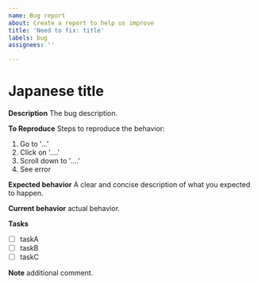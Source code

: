 ```yaml
---
name: Bug report
about: Create a report to help us improve
title: 'Need to fix: title'
labels: bug
assignees: ''

---
```


Japanese title
===

**Description**
The bug description.

**To Reproduce**
Steps to reproduce the behavior:
1. Go to '...'
2. Click on '....'
3. Scroll down to '....'
4. See error

**Expected behavior**
A clear and concise description of what you expected to happen.

**Current behavior**
actual behavior.

**Tasks**
- [ ] taskA
- [ ] taskB
- [ ] taskC

**Note**
additional comment.
